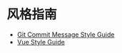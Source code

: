 # 风格指南

- [Git Commit Message Style Guide](/docs/style-guide/git-commit-message.md)
- [Vue Style Guide](/docs/style-guide/vue.md)
